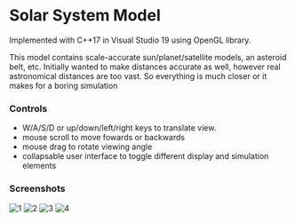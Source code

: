 # Solar System Model

Implemented with C++17 in Visual Studio 19 using OpenGL library.

This model contains scale-accurate sun/planet/satellite models, an asteroid belt, etc.
Initially wanted to make distances accurate as well, however real astronomical distances are too vast.
So everything is much closer or it makes for a boring simulation

### Controls
- W/A/S/D or up/down/left/right keys to translate view.
- mouse scroll to move fowards or backwards
- mouse drag to rotate viewing angle
- collapsable user interface to toggle different display and simulation elements

### Screenshots
![1](https://github.com/10yasha/solar_system_model/tree/main/resources/screenshots/1.png)
![2](https://github.com/10yasha/solar_system_model/tree/main/resources/screenshots/2.png)
![3](https://github.com/10yasha/solar_system_model/tree/main/resources/screenshots/3.png)
![4](https://github.com/10yasha/solar_system_model/tree/main/resources/screenshots/4.png)